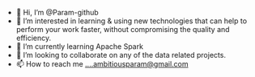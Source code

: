 - 👋 Hi, I’m @Param-github
- 👀 I’m interested in learning & using new technologies that can help to perform your work faster, without compromising the quality and efficiency.
- 🌱 I’m currently learning Apache Spark
- 💞️ I’m looking to collaborate on any of the data related projects.
- 📫 How to reach me ....ambitiousparam@gmail.com

<!---
Param-github/Param-github is a ✨ special ✨ repository because its `README.md` (this file) appears on your GitHub profile.
You can click the Preview link to take a look at your changes.
--->
